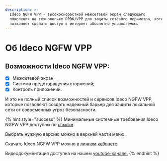 ```yaml
---
description: >-
  Ideco NGFW VPP - высокоскоростной межсетевой экран следующего
  поколения на технологиях DPDK/VPP для защиты сетевого периметра, которое
  позволяет сделать доступ в интернет абсолютно управляемым.
---
```


# Об Ideco NGFW VPP

## Возможности Ideco NGFW VPP:

* [x] Межсетевой экран;
* [x] Система предотвращения вторжений;
* [x] Контроль приложений.

И это не полный список возможностей и сервисов Ideco NGFW VPP, которые позволяют создать надежный барьер для защиты локальной сети от современных угроз безопасности.

{% hint style="success" %}
Минимальные системные требования Ideco NGFW VPP доступны по [ссылке](/general/data-update-source-utm-vpp.md).

Выбрать нужную версию можно в верхней части меню. 

Скачать Ideco NGFW VPP можно в [личном кабинете](https://my.ideco.ru/#/login).

Видеодокументация доступна на нашем [youtube-канале.](https://www.youtube.com/playlist?list=PLQJTQf4Vb3wD2bhYMhsdbgMXk4PnSfY10)
{% endhint %}
